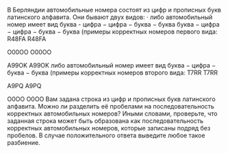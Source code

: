 В Берляндии автомобильные номера состоят из цифр и прописных букв латинского алфавита. Они бывают двух видов:
· либо автомобильный номер имеет вид 
буква - цифра − цифра − буква − буква
буква − цифра − цифра − буква − буква
 (примеры корректных номеров первого вида: 
R48FA
R48FA 

O00OO
O00OO
 
A99OK
A99OK
либо автомобильный номер имеет вид 
буква − цифра − буква − буква
(примеры корректных номеров второго вида: 
T7RR
T7RR
 
A9PQ
A9PQ
 
O0OO
O0OO
Вам задана строка из цифр и прописных букв латинского алфавита. 
Можно ли разделить её пробелами на последовательность корректных автомобильных номеров? 
Иными словами, проверьте, что заданная строка может быть образована как последовательность корректных автомобильных номеров, которые записаны подряд без пробелов.
В случае положительного ответа выведите любое такое разбиение.
